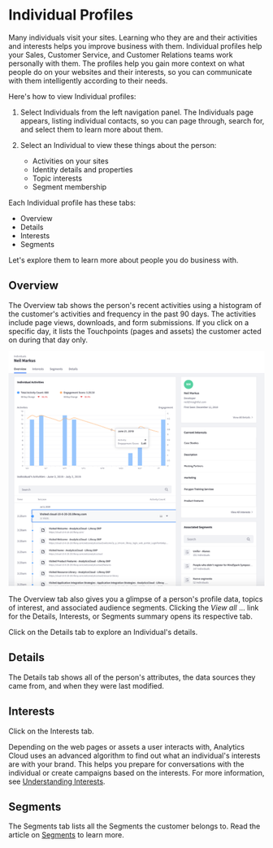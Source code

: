# Individual Profiles

Many individuals visit your sites. Learning who they are and their activities and interests helps you improve business with them. Individual profiles help your Sales, Customer Service, and Customer Relations teams work personally with them. The profiles help you gain more context on what people do on your websites and their interests, so you can communicate with them intelligently according to their needs.

Here's how to view Individual profiles:

1. Select Individuals from the left navigation panel. The Individuals page appears, listing individual contacts, so you can page through, search for, and select them to learn more about them.

1. Select an Individual to view these things about the person:

    * Activities on your sites
    * Identity details and properties
    * Topic interests
    * Segment membership

Each Individual profile has these tabs:

* Overview
* Details
* Interests
* Segments

Let's explore them to learn more about people you do business with.

## Overview

The Overview tab shows the person's recent activities using a histogram of the customer's activities and frequency in the past 90 days. The activities include page views, downloads, and form submissions. If you click on a specific day, it lists the Touchpoints (pages and assets) the customer acted on during that day only.

![The Overview tab for Individuals.](individual-profiles/images/01.png)

The Overview tab also gives you a glimpse of a person's profile data, topics of interest, and associated audience segments. Clicking the *View all* ... link for the Details, Interests, or Segments summary opens its respective tab.

Click on the Details tab to explore an Individual's details.

## Details

The Details tab shows all of the person's attributes, the data sources they came from, and when they were last modified.

## Interests

Click on the Interests tab.

Depending on the web pages or assets a user interacts with, Analytics Cloud uses an advanced algorithm to find out what an individual's interests are with your brand. This helps you prepare for conversations with the individual or create campaigns based on the interests. For more information, see [Understanding Interests](../../workspace-data/managing-interest-topics.md#understanding-interests).

## Segments

The Segments tab lists all the Segments the customer belongs to. Read the article on [Segments](../segments/segments.md) to learn more.

